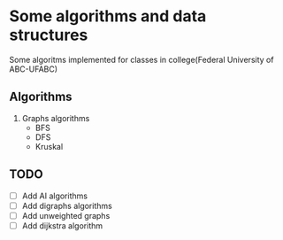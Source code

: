 # Some algorithms and data structures

Some algoritms implemented for classes in college(Federal University of ABC-UFABC)

## Algorithms

1. Graphs algorithms
   - BFS
   - DFS
   - Kruskal

## TODO

- [ ] Add AI algorithms
- [ ] Add digraphs algorithms
- [ ] Add unweighted graphs
- [ ] Add dijkstra algorithm
